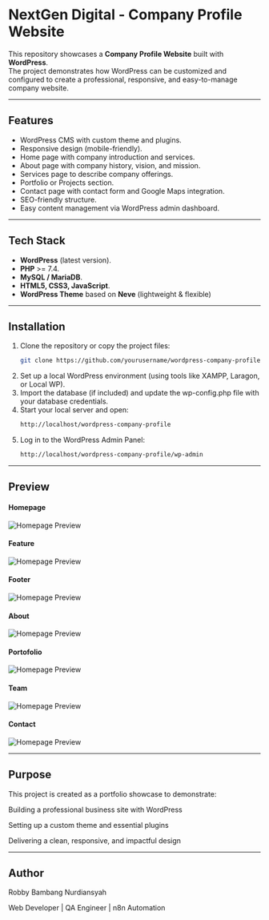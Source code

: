 # NextGen Digital - Company Profile Website

This repository showcases a **Company Profile Website** built with **WordPress**.  
The project demonstrates how WordPress can be customized and configured to create a professional, responsive, and easy-to-manage company website.

---

## Features
- WordPress CMS with custom theme and plugins.
- Responsive design (mobile-friendly).
- Home page with company introduction and services.
- About page with company history, vision, and mission.
- Services page to describe company offerings.
- Portfolio or Projects section.
- Contact page with contact form and Google Maps integration.
- SEO-friendly structure.
- Easy content management via WordPress admin dashboard.

---

## Tech Stack
- **WordPress** (latest version).
- **PHP** >= 7.4.
- **MySQL / MariaDB**.
- **HTML5, CSS3, JavaScript**.
- **WordPress Theme** based on **Neve** (lightweight & flexible)  

---

## Installation
1. Clone the repository or copy the project files:
   ```bash
   git clone https://github.com/yourusername/wordpress-company-profile.git
   
2. Set up a local WordPress environment (using tools like XAMPP, Laragon, or Local WP).
3. Import the database (if included) and update the wp-config.php file with your database credentials.
4. Start your local server and open:
   ```bash
   http://localhost/wordpress-company-profile
5. Log in to the WordPress Admin Panel:
   ```bash
   http://localhost/wordpress-company-profile/wp-admin

---

## Preview

#### Homepage
![Homepage Preview](screenshoot/Home.png)

#### Feature
![Homepage Preview](screenshoot/Feature.png)

#### Footer
![Homepage Preview](screenshoot/Footer.png)

#### About
![Homepage Preview](screenshoot/About.png)

#### Portofolio
![Homepage Preview](screenshoot/Portofolio.png)

#### Team
![Homepage Preview](screenshoot/Team.png)

#### Contact
![Homepage Preview](screenshoot/Contact.png)

---

## Purpose

This project is created as a portfolio showcase to demonstrate:

Building a professional business site with WordPress

Setting up a custom theme and essential plugins

Delivering a clean, responsive, and impactful design

---

## Author

Robby Bambang Nurdiansyah

Web Developer | QA Engineer | n8n Automation
